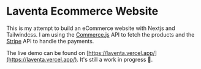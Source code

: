 # Laventa Ecommerce Website

 This is my attempt to build an eCommerce website with Nextjs and Tailwindcss. I am using the [Commerce.js](https://commercejs.com/) API to fetch the products and the [Stripe](https://stripe.com/) API to handle the payments.

The live demo can be found on [https://laventa.vercel.app/](https://laventa.vercel.app/). It's still a work in progress 🖤.
